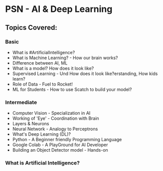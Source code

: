 # PSN - AI & Deep Learning
## Topics Covered:
### Basic
- What is #ArtificialIntelligence?
- What is Machine Learning? - How our brain works?
- Difference between AI, ML
- What is a model? How does it look like?
- Supervised Learning - Und How does it look like?erstanding, How kids learn?
- Role of Data - Fuel to Rocket!
- ML for Students - How to use Scatch to build your model?

### Intermediate
- Computer Vision - Specialization in AI
- Working of 'Eye' - Coordination with Brain
- Layers & Neurons
- Neural Network - Analogy to Perceptrons
- What's Deep Learning (DL)?
- Python - A Beginner friendly Programming Language
- Google Colab - A PlayGround for AI Developer
- Building an Object Detector model - Hands-on




### What is Artificial Intelligence?

